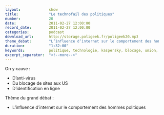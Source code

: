 ```yaml
---
layout:             show
title:              "Le technofail des politiques"
number:             20
date:               2011-02-27 12:00:00
record_date:        2011-02-27 12:00:00
categories:         podcast
download_url:       http://storage.poligeek.fr/poligeek20.mp3
theme_debat:        "L’influence d’internet sur le comportement des hommes politiques."
duration:           "1:32:00"
keywords:           politique, technologie, kaspersky, blocage, union, europe, europeenne
excerpt_separator:  "<!--more-->"
---
```



On y cause :

- D’anti-virus
- Du blocage de sites aux US
- D’identification en ligne

Thème du grand débat :

- L’influence d’internet sur le comportement des hommes politiques
